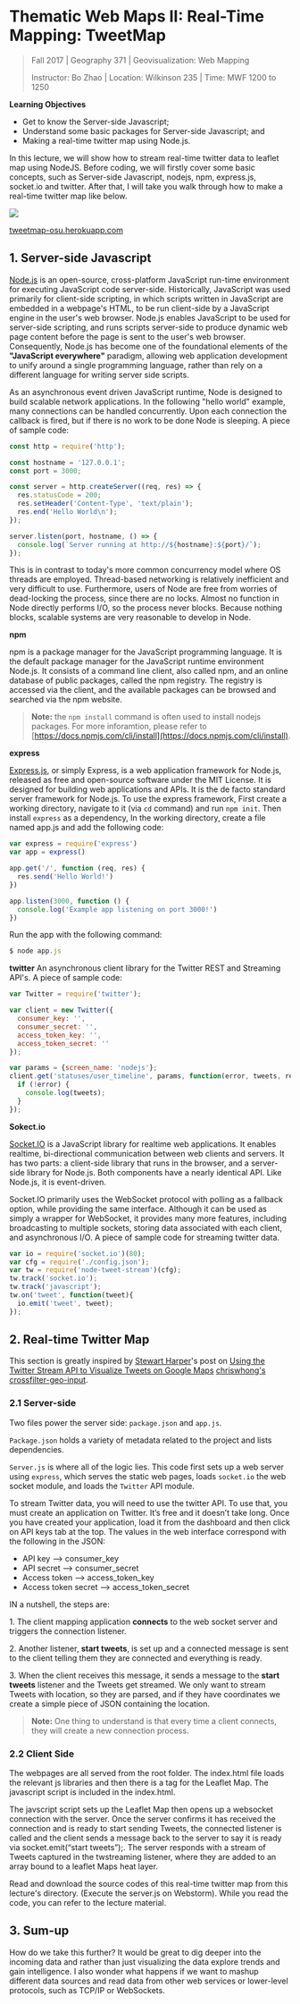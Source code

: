 # Thematic Web Maps II: Real-Time Mapping: TweetMap

> Fall 2017 | Geography 371 | Geovisualization: Web Mapping
>
> Instructor: Bo Zhao | Location: Wilkinson 235 | Time: MWF 1200 to 1250

**Learning Objectives**

- Get to know the Server-side Javascript;
- Understand some basic packages for Server-side Javascript; and
- Making a real-time twitter map using Node.js.

In this lecture, we will show how to stream real-time twitter data to leaflet map using NodeJS. Before coding, we will firstly cover some basic concepts, such as Server-side Javascript, nodejs, npm, express.js, socket.io and twitter. After that, I will take you walk through how to make a real-time twitter map like below.

![](img/real-time-map.png)

[tweetmap-osu.herokuapp.com](http://tweetmap-osu.herokuapp.com)

## 1. Server-side Javascript

[Node.js](https://nodejs.org/en/about/) is an open-source, cross-platform JavaScript run-time environment for executing JavaScript code server-side. Historically, JavaScript was used primarily for client-side scripting, in which scripts written in JavaScript are embedded in a webpage's HTML, to be run client-side by a JavaScript engine in the user's web browser. Node.js enables JavaScript to be used for server-side scripting, and runs scripts server-side to produce dynamic web page content before the page is sent to the user's web browser. Consequently, Node.js has become one of the foundational elements of the **"JavaScript everywhere"** paradigm, allowing web application development to unify around a single programming language, rather than rely on a different language for writing server side scripts.

As an asynchronous event driven JavaScript runtime, Node is designed to build scalable network applications. In the following "hello world" example, many connections can be handled concurrently. Upon each connection the callback is fired, but if there is no work to be done Node is sleeping. A piece of sample code:

```javascript
const http = require('http');

const hostname = '127.0.0.1';
const port = 3000;

const server = http.createServer((req, res) => {
  res.statusCode = 200;
  res.setHeader('Content-Type', 'text/plain');
  res.end('Hello World\n');
});

server.listen(port, hostname, () => {
  console.log(`Server running at http://${hostname}:${port}/`);
});
```

This is in contrast to today's more common concurrency model where OS threads are employed. Thread-based networking is relatively inefficient and very difficult to use. Furthermore, users of Node are free from worries of dead-locking the process, since there are no locks. Almost no function in Node directly performs I/O, so the process never blocks. Because nothing blocks, scalable systems are very reasonable to develop in Node.

**npm**

npm is a package manager for the JavaScript programming language. It is the default package manager for the JavaScript runtime environment Node.js. It consists of a command line client, also called npm, and an online database of public packages, called the npm registry. The registry is accessed via the client, and the available packages can be browsed and searched via the npm website.

> **Note:** the `npm install` command is often used to install nodejs packages. For more inforamtion, please refer to [https://docs.npmjs.com/cli/install](https://docs.npmjs.com/cli/install).

**express**

[Express.js](https://expressjs.com/), or simply Express, is a web application framework for Node.js, released as free and open-source software under the MIT License. It is designed for building web applications and APIs. It is the de facto standard server framework for Node.js. To use the express framework, First create a working directory, navigate to it (via `cd` command) and run `npm init`. Then install `express` as a dependency, In the working directory, create a file named app.js and add the following code:

```javascript
var express = require('express')
var app = express()

app.get('/', function (req, res) {
  res.send('Hello World!')
})

app.listen(3000, function () {
  console.log('Example app listening on port 3000!')
})
```

Run the app with the following command:

```javascript
$ node app.js
```


**twitter**
An asynchronous client library for the Twitter REST and Streaming API's.  A piece of sample code:

```javascript
var Twitter = require('twitter');

var client = new Twitter({
  consumer_key: '',
  consumer_secret: '',
  access_token_key: '',
  access_token_secret: ''
});

var params = {screen_name: 'nodejs'};
client.get('statuses/user_timeline', params, function(error, tweets, response) {
  if (!error) {
    console.log(tweets);
  }
});
```

**Sokect.io**

[Socket.IO](https://socket.io/docs/faq/) is a JavaScript library for realtime web applications. It enables realtime, bi-directional communication between web clients and servers. It has two parts: a client-side library that runs in the browser, and a server-side library for Node.js. Both components have a nearly identical API. Like Node.js, it is event-driven.

Socket.IO primarily uses the WebSocket protocol with polling as a fallback option, while providing the same interface. Although it can be used as simply a wrapper for WebSocket, it provides many more features, including broadcasting to multiple sockets, storing data associated with each client, and asynchronous I/O.  A piece of sample code for streaming twitter data.

```javascript
var io = require('socket.io')(80);
var cfg = require('./config.json');
var tw = require('node-tweet-stream')(cfg);
tw.track('socket.io');
tw.track('javascript');
tw.on('tweet', function(tweet){
  io.emit('tweet', tweet);
});
```

## 2. Real-time Twitter Map

This section is greatly inspired by [Stewart Harper](https://plus.google.com/114695899984217574143?rel=author)'s post on [Using the Twitter Stream API to Visualize Tweets on Google Maps](https://blog.safe.com/2014/03/twitter-stream-api-map/) [chriswhong's crossfilter-geo-input](https://github.com/chriswhong/crossfilter-geo-input).


### 2.1 Server-side

Two files power the server side: `package.json` and `app.js`.

`Package.json` holds a variety of metadata related to the project and lists dependencies.

`Server.js` is where all of the logic lies. This code first sets up a web server using `express`, which serves the static web pages, loads `socket.io` the web socket module, and loads the `Twitter` API module.

To stream Twitter data, you will need to use the twitter API. To use that, you must create an application on Twitter. It’s free and it doesn’t take long. Once you have created your application, load it from the dashboard and then click on API keys tab at the top. The values in the web interface correspond with the following in the JSON:

- API key --> consumer_key
- API secret --> consumer_secret
- Access token --> access_token_key
- Access token secret --> access_token_secret

IN a nutshell, the steps are:

1\. The client mapping application **connects** to the web socket server and triggers the connection listener.

2\. Another listener, **start tweets**, is set up and a connected message is sent to the client telling them they are connected and everything is ready.

3\. When the client receives this message, it sends a message to the **start tweets** listener and the Tweets get streamed. We only want to stream Tweets with location, so they are parsed, and if they have coordinates we create a simple piece of JSON containing the location.

> **Note:** One thing to understand is that every time a client connects, they will create a new connection process.

### 2.2 Client Side

The webpages are all served from the root folder. The index.html file loads the relevant js libraries and then there is a tag for the Leaflet Map. The javascript script is included in the index.html.

The javscript script sets up the Leaflet Map then opens up a websocket connection with the server. Once the server confirms it has received the connection and is ready to start sending Tweets, the connected listener is called and the client sends a message back to the server to say it is ready via socket.emit(“start tweets”);. The server responds with a stream of Tweets captured in the twstreaming listener, where they are added to an array bound to a leaflet Maps heat layer.


Read and download the source codes of this real-time twitter map from this lecture's directory. (Execute the server.js on Webstorm). While you read the code, you can refer to the lecture material.

## 3. Sum-up

How do we take this further? It would be great to dig deeper into the incoming data and rather than just visualizing the data explore trends and gain intelligence. I also wonder what happens if we want to mashup different data sources and read data from other web services or lower-level protocols, such as TCP/IP or WebSockets.

